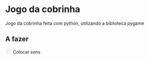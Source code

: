 # Jogo da cobrinha
Jogo da cobrinha feita com python, utilizando a biblioteca pygame

## A fazer
<input type="checkbox" disabled /> Colocar sons 
<!-- <input type="checkbox" disabled checked /> works here too -->


